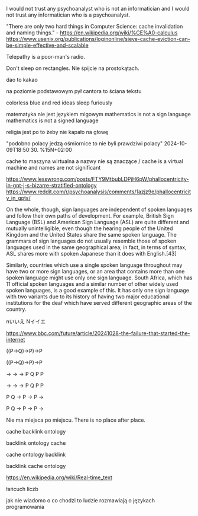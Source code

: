 I would not trust any psychoanalyst who is not an informatician and I would not trust any informatician who is a psychoanalyst.

"There are only two hard things in Computer Science: cache invalidation and naming things." - https://en.wikipedia.org/wiki/%CE%A0-calculus https://www.usenix.org/publications/loginonline/sieve-cache-eviction-can-be-simple-effective-and-scalable

Telepathy is a poor-man's radio.

Don't sleep on rectangles. Nie śpijcie na prostokątach.

dao to kakao

na poziomie podstawowym pył cantora to ściana tekstu

colorless blue and red ideas sleep furiously

matematyka nie jest językiem migowym  mathematics is not a sign language  mathematics is not a signed language

religia jest po to żeby nie kapało na głowę

"podobno polacy jedzą ośmiornice	to nie byli prawdziwi polacy"	2024-10-09T18:50:30.           %15N+02:00

cache to maszyna wirtualna a nazwy nie są znaczące / cache is a virtual machine and names are not significant

https://www.lesswrong.com/posts/FTY9MtbubLDPjH6pW/phallocentricity-in-gpt-j-s-bizarre-stratified-ontology  https://www.reddit.com/r/psychoanalysis/comments/1azjz9e/phallocentricity_in_gpts/


On the whole, though, sign languages are independent of spoken languages and follow their own paths of development. For example, British Sign Language (BSL) and American Sign Language (ASL) are quite different and mutually unintelligible, even though the hearing people of the United Kingdom and the United States share the same spoken language. The grammars of sign languages do not usually resemble those of spoken languages used in the same geographical area; in fact, in terms of syntax, ASL shares more with spoken Japanese than it does with English.[43]

Similarly, countries which use a single spoken language throughout may have two or more sign languages, or an area that contains more than one spoken language might use only one sign language. South Africa, which has 11 official spoken languages and a similar number of other widely used spoken languages, is a good example of this. It has only one sign language with two variants due to its history of having two major educational institutions for the deaf which have served different geographic areas of the country.

nいいえ Nイイエ


https://www.bbc.com/future/article/20241028-the-failure-that-started-the-internet



((P->Q)->P)->P

((P→Q)→P)→P

-> -> -> P Q P P

→ → → P Q P P

P Q -> P -> P ->

P Q → P → P →

Nie ma miejsca po miejscu. There is no place after place.


cache backlink ontology

backlink ontology cache

cache ontology backlink

backlink cache ontology



https://en.wikipedia.org/wiki/Real-time_text

łańcuch liczb

jak nie wiadomo o co chodzi to ludzie rozmawiają o językach programowania
